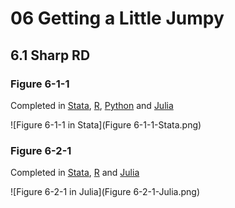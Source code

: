 # 06 Getting a Little Jumpy
## 6.1 Sharp RD

### Figure 6-1-1

Completed in [Stata](Figure%206-1-1.do), [R](Figure%206-1-1.r), [Python](Figure%206-1-1.py) and [Julia](Figure%206-1-1.jl)

![Figure 6-1-1 in Stata](Figure 6-1-1-Stata.png)

### Figure 6-2-1

Completed in [Stata](Figure%206-2-1.do), [R](Figure%206-2-1.r) and [Julia](Figure%206-1-1.jl)

![Figure 6-2-1 in Julia](Figure 6-2-1-Julia.png)
